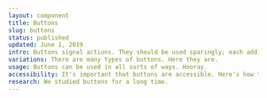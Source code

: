 ```yaml
---
layout: component
title: Buttons
slug: buttons
status: published
updated: June 1, 2019
intro: Buttons signal actions. They should be used sparingly; each additional button on a page reduces the visual prominence of a call to action. In contrast, links should lead users to another page or further information.
variations: There are many types of buttons. Here they are.
usage: Buttons can be used in all sorts of ways. Hooray.
accessibility: It's important that buttons are accessible. Here's how to ensure that.
research: We studied buttons for a long time.
---
```


